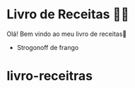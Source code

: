 # Livro de Receitas :man_cook:

Olá!  Bem vindo ao meu livro de receitas:wave:

- Strogonoff de frango
# livro-receitras
